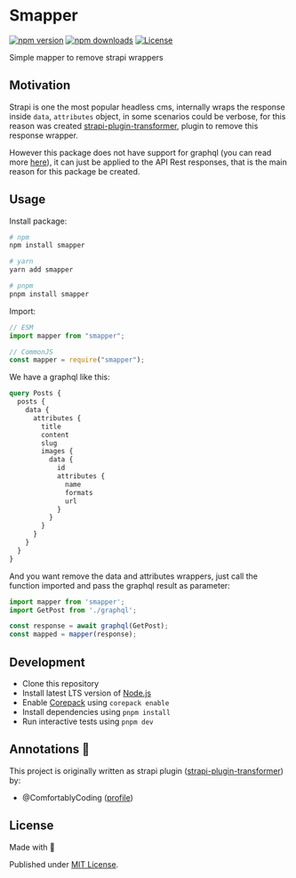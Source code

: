# Smapper

[![npm version][npm-version-src]][npm-version-href]
[![npm downloads][npm-downloads-src]][npm-downloads-href]
[![License][license-src]][license-href]

Simple mapper to remove strapi wrappers

## Motivation
Strapi is one the most popular headless cms, internally wraps the response inside  `data`, `attributes` object, in some scenarios could be verbose, for this reason was created [strapi-plugin-transformer](https://github.com/ComfortablyCoding/strapi-plugin-transformer), plugin to remove this response wrapper.

However this package does not have support for graphql (you can read more [here](https://github.com/ComfortablyCoding/strapi-plugin-transformer#support)), it can just be applied to the API Rest responses, that is the main reason for this package be created.

## Usage

Install package:

```sh
# npm
npm install smapper

# yarn
yarn add smapper

# pnpm
pnpm install smapper
```

Import:

```js
// ESM
import mapper from "smapper";

// CommonJS
const mapper = require("smapper");
```

We have a graphql like this:

```graphql
query Posts {
  posts {
    data {
      attributes {
        title
        content
        slug
        images {
          data {
            id
            attributes {
              name
              formats
              url
            }
          }
        }
      }
    }
  }
}
```

And you want remove the data and attributes wrappers, just call the function imported and pass the graphql result as parameter:

```javascript
import mapper from 'smapper';
import GetPost from './graphql';

const response = await graphql(GetPost);
const mapped = mapper(response);
```

## Development

- Clone this repository
- Install latest LTS version of [Node.js](https://nodejs.org/en/)
- Enable [Corepack](https://github.com/nodejs/corepack) using `corepack enable`
- Install dependencies using `pnpm install`
- Run interactive tests using `pnpm dev`

## Annotations 📝
This project is originally written as strapi plugin ([strapi-plugin-transformer](https://github.com/ComfortablyCoding/strapi-plugin-transformer)) by:

- @ComfortablyCoding ([profile](https://github.com/ComfortablyCoding))

## License

Made with 💛

Published under [MIT License](./LICENSE).

<!-- Badges -->

[npm-version-src]: https://img.shields.io/npm/v/smapper?style=flat&colorA=007ec6&colorB=F0DB4F
[npm-version-href]: https://npmjs.com/package/smapper
[npm-downloads-src]: https://img.shields.io/npm/dm/smapper?style=flat&colorA=007ec6&colorB=F0DB4F
[npm-downloads-href]: https://npmjs.com/package/smapper
[license-src]: https://img.shields.io/github/license/unjs/smapper.svg?style=flat&colorA=007ec6&colorB=F0DB4F
[license-href]: https://github.com/Dave136/smapper/blob/main/README.md
